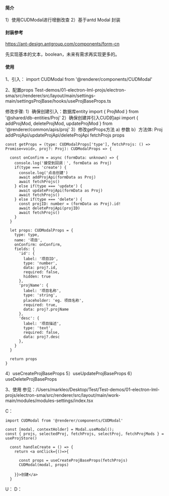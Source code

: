 #### 简介

1）使用CUDModal进行增删改查
2）基于antd Modal 封装

#### 封装参考
https://ant-design.antgroup.com/components/form-cn

先实现基本的文本，boolean，未来有需求再实现更多的。



#### 使用

1、引入：
import CUDModal from '@renderer/components/CUDModal'

2、配置props
Test-demos/01-electron-lml-projs/electron-sma/src/renderer/src/layout/main/settings-main/settingsProjBase/hooks/useProjBaseProps.ts

修改步骤:
1）确保创建引入：数据库entity
import { ProjMod } from '@shared/db-entities/Proj'
2）确保创建并引入CUD的api
import { addProjMod, deleteProjMod, updateProjMod } from '@renderer/common/apis/proj'
3）修改getProps方法
a) 参数
b）方法体:
Proj
addProjApi/updateProjApi/deleteProjApi
fetchProjs
props

```
const getProps = (type: CUDModalProps['type'], fetchProjs: () => Promise<void>, proj?: Proj): CUDModalProps => {

  const onConfirm = async (formData: unknown) => {
    console.log('接受到回调：', formData as Proj)
    if(type === 'create') {
      console.log('点击创建')
      await addProjApi(formData as Proj)
      await fetchProjs()
    } else if(type === 'update') {
      await updateProjApi(formData as Proj)
      await fetchProjs()
    } else if(type === 'delete') {
      const projID: number = (formData as Proj).id!
      await deleteProjApi(projID)
      await fetchProjs()
    }
  }

  let props: CUDModalProps = {
    type: type,
    name: '项目',
    onConfirm: onConfirm,
    fields: {
      'id': {
        label: '项目ID',
        type: 'number',
        data: proj?.id,
        required: false,
        hidden: true
      },
      'projName': {
        label: '项目名称',
        type: 'string',
        placeholder: 'eg. 项目名称',
        required: true,
        data: proj?.projName
      },
      'desc': {
        label: '项目描述',
        type: 'text',
        required: false,
        data: proj?.desc
      },
    }
  }

  return props
}
```
4）useCreateProjBaseProps
5）useUpdateProjBaseProps
6）useDeleteProjBaseProps

3、使用
参见：/Users/markleo/Desktop/Test/Test-demos/01-electron-lml-projs/electron-sma/src/renderer/src/layout/main/work-main/modules/modules-settings/index.tsx

C：
```
import CUDModal from '@renderer/components/CUDModal'

const [modal, contextHolder] = Modal.useModal();
const { projs, selectedProj, fetchProjs, selectProj, fetchProjMods } = useProjStore()

  const handleCreate = () => {
    return <a onClick={()=>{

      const props = useCreateProjBaseProps(fetchProjs)
      CUDModal(modal, props)

    }}>创建</a>
  }
```

U：
D：

